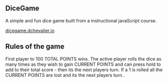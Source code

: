 ## DiceGame

A simple and fun dice game built from a instructional javaScript course.

[dicegame.dchevalier.io](https://dicegame.dchevalier.io)

## Rules of the game

First player to 100 TOTAL POINTS wins. The active player rolls the dice as many times as they wish to gain CURRENT POINTS and can press hold to add to their total score - then its the next players turn. If a 1 is rolled all the CURRENT POINTS are lost and its the next players turn..



